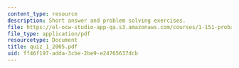 ```yaml
---
content_type: resource
description: Short answer and problem solving exercises.
file: https://ol-ocw-studio-app-qa.s3.amazonaws.com/courses/1-151-probability-and-statistics-in-engineering-spring-2005/ff46f197adda3cbe2be9e24765637dcb_quiz_1_2005.pdf
file_type: application/pdf
resourcetype: Document
title: quiz_1_2005.pdf
uid: ff46f197-adda-3cbe-2be9-e24765637dcb
---
```

